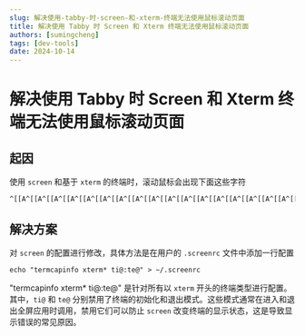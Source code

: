 ```yaml
---
slug: 解决使用-tabby-时-screen-和-xterm-终端无法使用鼠标滚动页面
title: 解决使用 Tabby 时 Screen 和 Xterm 终端无法使用鼠标滚动页面
authors: [sumingcheng]
tags: [dev-tools]
date: 2024-10-14
---
```


# 解决使用 Tabby 时 Screen 和 Xterm 终端无法使用鼠标滚动页面



 

## 起因  

使用 `screen` 和基于 `xterm` 的终端时，滚动鼠标会出现下面这些字符

```
^[[A^[[A^[[A^[[A^[[A^[[A^[[A^[[A^[[A^[[A^[[A^[[A^[[A^[[A^[[A^[[A^[[A^[[A^[[A^[[A^[[A^[[A^[[A^[[A^[[A^[[A^[[A^[[A^[[A^[[A^[[A^[[A^[[A^[[A^[[A^[[A^[[A^[[A^[[A^[[B^[[B^[[B^[[B^[[B^[[B^[[B^[[B^[[B^[[B^[[B^[[B^[[B^[[B^[[B^[[B^[[B^[[B^[[B^[[B^[[B^[[B^[[B^[[B^[[B^[[B^[[B^[[B^[[B^[[B^[[B^[[B^[[B^[[B^[[B^[[B^[[B^[[B^[[B^[[B^[[B^[[B^[[B^[[B^[[B^[[B
```
## 解决方案  

对 `screen` 的配置进行修改，具体方法是在用户的 `.screenrc` 文件中添加一行配置

```
echo "termcapinfo xterm* ti@:te@" > ~/.screenrc
```

"termcapinfo xterm\* ti@:te@" 是针对所有以 `xterm` 开头的终端类型进行配置。其中，`ti@` 和 `te@` 分别禁用了终端的初始化和退出模式。这些模式通常在进入和退出全屏应用时调用，禁用它们可以防止 `screen` 改变终端的显示状态，这是导致显示错误的常见原因。